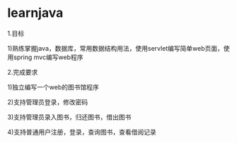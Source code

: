 # learnjava

1.目标

1)熟练掌握java，数据库，常用数据结构用法，使用servlet编写简单web页面，使用spring mvc编写web程序

2.完成要求

1)独立编写一个web的图书馆程序

2)支持管理员登录，修改密码

3)支持管理员录入图书，归还图书，借出图书

4)支持普通用户注册，登录，查询图书，查看借阅记录
